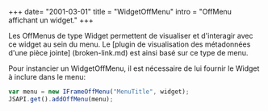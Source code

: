 +++
date= "2001-03-01"
title = "WidgetOffMenu"
intro = "OffMenu affichant un widget."
+++

Les OffMenus de type Widget permettent de visualiser et d'interagir avec ce widget au sein du menu. Le [plugin de visualisation des métadonnées d'une pièce jointe] (broken-link.md) est ainsi basé sur ce type de menu. 

Pour instancier un WidgetOffMenu, il est nécessaire de lui fournir le Widget à inclure dans le menu: 
```javascript
var menu = new IFrameOffMenu("MenuTitle", widget);
JSAPI.get().addOffMenu(menu);
```